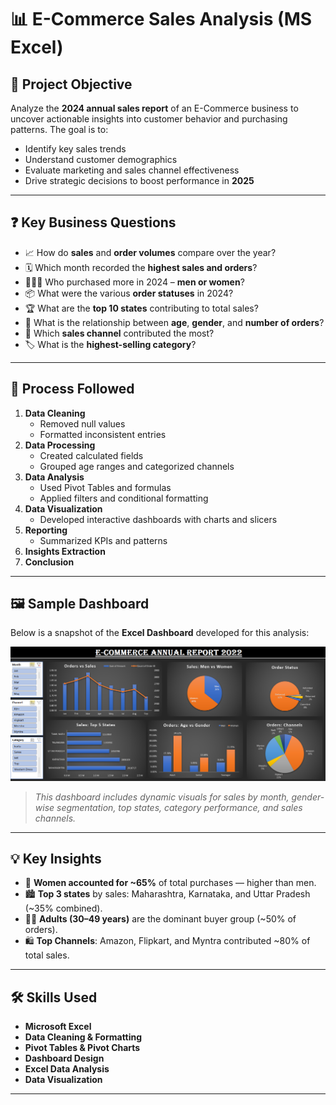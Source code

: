 # 📊 E-Commerce Sales Analysis (MS Excel)

## 📌 Project Objective
Analyze the **2024 annual sales report** of an E-Commerce business to uncover actionable insights into customer behavior and purchasing patterns. The goal is to:
- Identify key sales trends  
- Understand customer demographics  
- Evaluate marketing and sales channel effectiveness  
- Drive strategic decisions to boost performance in **2025**

---

## ❓ Key Business Questions
- 📈 How do **sales** and **order volumes** compare over the year?
- 🗓️ Which month recorded the **highest sales and orders**?
- 🧑‍🤝‍🧑 Who purchased more in 2024 – **men or women**?
- 📦 What were the various **order statuses** in 2024?
- 🏆 What are the **top 10 states** contributing to total sales?
- 👥 What is the relationship between **age**, **gender**, and **number of orders**?
- 🛒 Which **sales channel** contributed the most?
- 🏷️ What is the **highest-selling category**?

---

## 🔄 Process Followed
1. **Data Cleaning**  
   - Removed null values  
   - Formatted inconsistent entries  
2. **Data Processing**  
   - Created calculated fields  
   - Grouped age ranges and categorized channels  
3. **Data Analysis**  
   - Used Pivot Tables and formulas  
   - Applied filters and conditional formatting  
4. **Data Visualization**  
   - Developed interactive dashboards with charts and slicers  
5. **Reporting**  
   - Summarized KPIs and patterns  
6. **Insights Extraction**
7. **Conclusion**

---

## 🖼️ Sample Dashboard

Below is a snapshot of the **Excel Dashboard** developed for this analysis:

![Dashboard Sample](E-Commerce%20Sales%20Demo.png)

> _This dashboard includes dynamic visuals for sales by month, gender-wise segmentation, top states, category performance, and sales channels._

---

## 💡 Key Insights
- 👩 **Women accounted for ~65%** of total purchases — higher than men.
- 🏙️ **Top 3 states** by sales: Maharashtra, Karnataka, and Uttar Pradesh (~35% combined).
- 👨‍🦳 **Adults (30–49 years)** are the dominant buyer group (~50% of orders).
- 🛍️ **Top Channels**: Amazon, Flipkart, and Myntra contributed ~80% of total sales.

---

## 🛠️ Skills Used
- **Microsoft Excel**
- **Data Cleaning & Formatting**
- **Pivot Tables & Pivot Charts**
- **Dashboard Design**
- **Excel Data Analysis**
- **Data Visualization**

---

